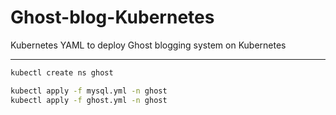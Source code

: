 # Ghost-blog-Kubernetes
Kubernetes YAML to deploy Ghost blogging system on Kubernetes

---

```bash
kubectl create ns ghost

kubectl apply -f mysql.yml -n ghost
kubectl apply -f ghost.yml -n ghost
```

